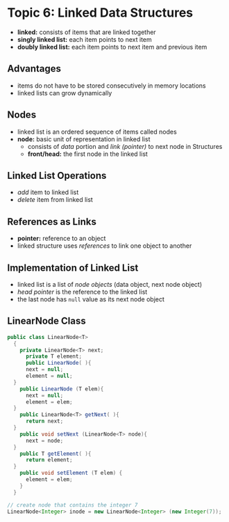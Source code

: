 # Topic 6: Linked Data Structures

* **linked:** consists of items that are linked together
* **singly linked list:** each item points to next item
* **doubly linked list:** each item points to next item and previous item

## Advantages
* items do not have to be stored consecutively in memory locations
* linked lists can grow dynamically

## Nodes
* linked list is an ordered sequence of items called nodes
* **node:** basic unit of representation in linked list
  * consists of *data* portion and *link (pointer)* to next node in Structures
  * **front/head:** the first node in the linked list

## Linked List Operations
* *add* item to linked list
* *delete* item from linked list

## References as Links
* **pointer:** reference to an object
* linked structure uses *references* to link one object to another

## Implementation of Linked List
* linked list is a list of *node objects* (data object, next node object)
* *head pointer* is the reference to the linked list
* the last node has ```null``` value as its next node object

## LinearNode Class
```java
public class LinearNode<T>
  {
    private LinearNode<T> next;
      private T element;
      public LinearNode( ){
      next = null;
      element = null;
  }
    public LinearNode (T elem){
      next = null;
      element = elem;
  }
    public LinearNode<T> getNext( ){
      return next;
  }
    public void setNext (LinearNode<T> node){
      next = node;
  }
    public T getElement( ){
      return element;
  }
    public void setElement (T elem) {
      element = elem;
    }
  }
```
```java
// create node that contains the integer 7
LinearNode<Integer> inode = new LinearNode<Integer> (new Integer(7));
```
